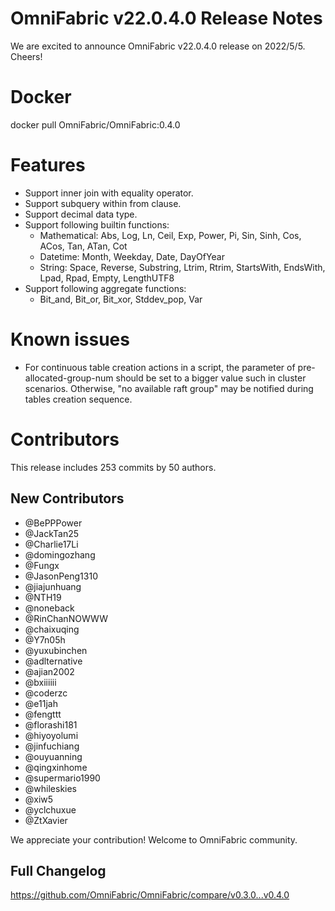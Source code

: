 # **OmniFabric v22.0.4.0 Release Notes**

We are excited to announce OmniFabric v22.0.4.0 release on 2022/5/5. Cheers!

# Docker

docker pull OmniFabric/OmniFabric:0.4.0

# Features

- Support inner join with equality operator.
- Support subquery within from clause.
- Support decimal data type.
- Support following builtin functions:
    - Mathematical: Abs, Log, Ln, Ceil, Exp, Power, Pi, Sin, Sinh, Cos, ACos, Tan, ATan, Cot
    - Datetime: Month, Weekday, Date, DayOfYear
    - String: Space, Reverse, Substring, Ltrim, Rtrim, StartsWith, EndsWith, Lpad, Rpad, Empty, LengthUTF8
- Support following aggregate functions:
    - Bit_and, Bit_or, Bit_xor, Stddev_pop, Var

# Known issues

- For continuous table creation actions in a script, the parameter of pre-allocated-group-num should be set to a bigger value such in cluster scenarios. Otherwise, "no available raft group" may be notified during tables creation sequence.

# Contributors

This release includes 253 commits by 50 authors.

## New Contributors

* @BePPPower
* @JackTan25
* @Charlie17Li
* @domingozhang
* @Fungx
* @JasonPeng1310
* @jiajunhuang
* @NTH19
* @noneback
* @RinChanNOWWW
* @chaixuqing
* @Y7n05h
* @yuxubinchen
* @adlternative
* @ajian2002
* @bxiiiiii
* @coderzc
* @e11jah
* @fengttt
* @florashi181
* @hiyoyolumi
* @jinfuchiang
* @ouyuanning
* @qingxinhome
* @supermario1990
* @whileskies
* @xiw5
* @yclchuxue
* @ZtXavier

We appreciate your contribution! Welcome to OmniFabric community.

## Full Changelog

<https://github.com/OmniFabric/OmniFabric/compare/v0.3.0...v0.4.0>
